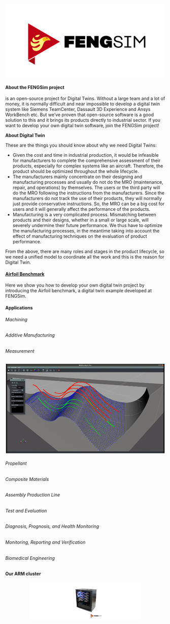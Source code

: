<p align="center">
<img src="images/Fengsim_logo_hi.png" width="500" title="arm cluster">
</p>

#### About the FENGSim project

[FENGSim Project]: www.opendigitaltwin.top

is an open-source project for Digital Twins. Without a large team and a lot of money, it is normally difficult and near impossible to develop a digital twin system like Siemens TeamCenter, Dassault 3D Experience and Ansys WorkBench etc. But we’ve proven that open-source software is a good solution to this and it brings its products directly to industrial sector. If you want to develop your own digital twin software, join the FENGSim project!

**About Digital Twin**

These are the things you should know about why we need Digital Twins:

- Given the cost and time in industrial production, it would be infeasible for manufacturers to complete the comprehensive assessment of their products, especially for complex systems like an aircraft. Therefore, the product should be optimized throughout the whole lifecycle. 
- The manufacturers mainly concentrate on their designing and manufacturing processes and usually do not do the MRO (maintenance, repair, and operations) by themselves. The users or the third party will do the MRO following the instructions from the manufacturers. Since the manufacturers do not track the use of their products, they will normally just provide conservative instructions. So, the MRO can be a big cost for users and it will generally affect the performance of the products.
- Manufacturing is a very complicated process. Mismatching between products and their designs, whether in a small or large scale, will severely undermine their future performance. We thus have to optimize the manufacturing processes, in the meantime taking into account the effect of manufacturing techniques on the evaluation of product performance. 

From the above, there are many roles and stages in the product lifecycle, so we need a unified model  to coordinate all the work and this is the reason for Digital Twin. 

#### [Airfoil Benchmark](https://github.com/fengsim/FENGSim-Dev/wiki/Home)

Here we show you how to develop your own digital twin project by introducing the Airfoil benchmark, a digital twin example developed at FENGSim.   

#### Applications

###### Machining

###### Additive Manufacturing

###### Measurement

<p align="center">
  <img src="images/meas.jpg" width="500" title="arm cluster">
</p>

###### Propellant

###### Composite Materials

###### Assembly Production Line

###### Test and Evaluation

###### Diagnosis, Prognosis, and Health Monitoring

###### Monitoring, Reporting and Verification

###### Biomedical Engineering	

#### Our ARM cluster

<p align="center">
  <img src="images/Mark-1.jpg" width="350" title="arm cluster">
</p>
